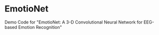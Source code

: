 # EmotioNet
Demo Code for "EmotioNet: A 3-D Convolutional Neural Network for EEG-based Emotion Recognition"
